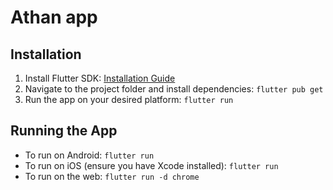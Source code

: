 # Athan app

## Installation
1. Install Flutter SDK: [Installation Guide](https://flutter.dev/docs/get-started/install)
2. Navigate to the project folder and install dependencies:
`flutter pub get`
3. Run the app on your desired platform:
`flutter run`

## Running the App
- To run on Android:
  `flutter run`
- To run on iOS (ensure you have Xcode installed):
  `flutter run`
- To run on the web:
  `flutter run -d chrome`
  